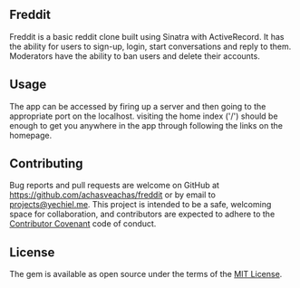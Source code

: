 ## Freddit

Freddit is a basic reddit clone built using Sinatra with ActiveRecord. It has the ability for users to sign-up, login, start conversations and reply to them. Moderators have the ability to ban users and delete their accounts.

## Usage

The app can be accessed by firing up a server and then going to the appropriate port on the localhost. visiting the home index ('/') should be enough to get you anywhere in the app through following the links on the homepage.

## Contributing

Bug reports and pull requests are welcome on GitHub at https://github.com/achasveachas/freddit or by email to projects@yechiel.me. This project is intended to be a safe, welcoming space for collaboration, and contributors are expected to adhere to the [Contributor Covenant](http://contributor-covenant.org) code of conduct.


## License

The gem is available as open source under the terms of the [MIT License](http://opensource.org/licenses/MIT).
